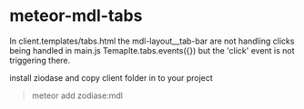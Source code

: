 # meteor-mdl-tabs

In client.templates/tabs.html the mdl-layout__tab-bar <a> are not handling clicks
being handled in main.js Temaplte.tabs.events({})
but the 'click' event is not triggering there.

install ziodase and copy client folder in to your project 

> meteor add zodiase:mdl 

